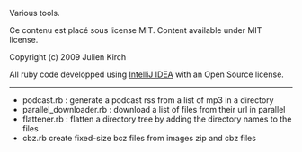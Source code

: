 Various tools.

Ce contenu est placé sous license MIT. Content available under MIT license.

Copyright (c) 2009 Julien Kirch

All ruby code developped using [IntelliJ IDEA](http://www.jetbrains.com/idea/) with an Open Source license.

***

* podcast.rb : generate a podcast rss from a list of mp3 in a directory
* parallel_downloader.rb : download a list of files from their url in parallel
* flattener.rb : flatten a directory tree by adding the directory names to the files
* cbz.rb create fixed-size bcz files from images zip and cbz files
